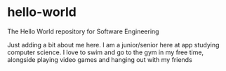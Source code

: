 # hello-world
The Hello World repository for Software Engineering

Just adding a bit about me here. I am a junior/senior here at app studying computer science. I love to swim and go to the gym in my free time, alongside playing video games and hanging out with my friends
